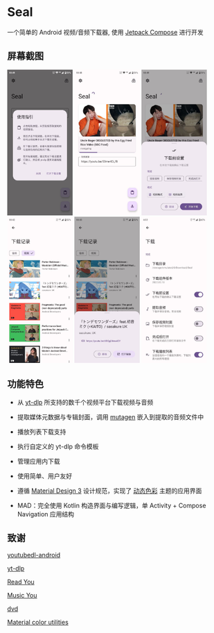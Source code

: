 # Seal
一个简单的 Android 视频/音频下载器, 使用 [Jetpack Compose](https://developer.android.com/jetpack/compose) 进行开发

## 屏幕截图

<div>
<img src="fastlane/metadata/android/zh/images/phoneScreenshots/1-zh.jpg" width="30%" />
<img src="fastlane/metadata/android/zh/images/phoneScreenshots/3-zh.jpg" width="30%" />
<img src="fastlane/metadata/android/zh/images/phoneScreenshots/2-zh.jpg"width="30%" />
<img src="fastlane/metadata/android/zh/images/phoneScreenshots/6-zh.jpg" width="30%"/>
<img src="fastlane/metadata/android/zh/images/phoneScreenshots/5-zh.jpg"  width="30%" />
<img src="fastlane/metadata/android/zh/images/phoneScreenshots/4-zh.jpg"  width="30%" />
</div>


## 功能特色

- 从 [yt-dlp](https://github.com/yt-dlp/yt-dlp) 所支持的数千个视频平台下载视频与音频

- 提取媒体元数据与专辑封面，调用 [mutagen](https://github.com/quodlibet/mutagen) 嵌入到提取的音频文件中

- 播放列表下载支持

- 执行自定义的 yt-dlp 命令模板

- 管理应用内下载

- 使用简单、用户友好

- 遵循 [Material Design 3](https://m3.material.io/) 设计规范，实现了 [动态色彩](https://m3.material.io/foundations/customization) 主题的应用界面

- MAD：完全使用 Kotlin 构造界面与编写逻辑，单 Activity + Compose Navigation 应用结构

## 致谢

[youtubedl-android](https://github.com/yausername/youtubedl-android)

[yt-dlp](https://github.com/yt-dlp/yt-dlp)

[Read You](https://github.com/Ashinch/ReadYou)

[Music You](https://github.com/Kyant0/MusicYou)

[dvd](https://github.com/yausername/dvd)

[Material color utilities](https://github.com/material-foundation/material-color-utilities)
